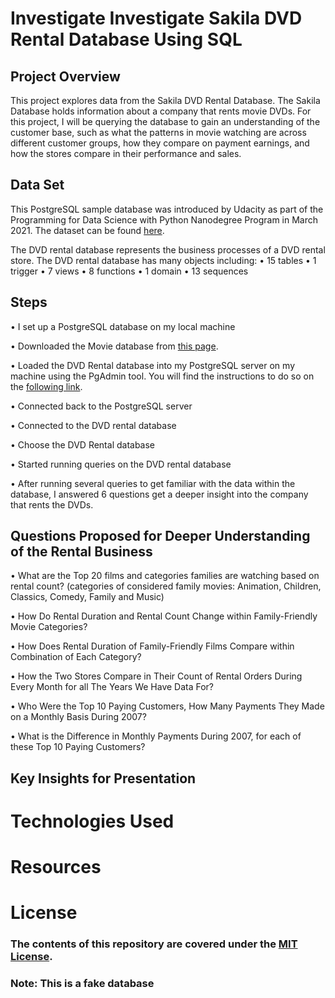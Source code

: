 # Investigate Investigate Sakila DVD Rental Database Using SQL

## Project Overview
This project explores data from the Sakila DVD Rental Database. The Sakila Database holds information about a company that rents movie DVDs. For this project, I will be querying the database to gain an understanding of the customer base, such as what the patterns in movie watching are across different customer groups, how they compare on payment earnings, and how the stores compare in their performance and sales. 

## Data Set
This PostgreSQL sample database was introduced by Udacity as part of the Programming for Data Science with Python Nanodegree Program in March 2021. The dataset can be found [here](https://www.postgresqltutorial.com/postgresql-sample-database/).

The DVD rental database represents the business processes of a DVD rental store. The DVD rental database has many objects including:
•	15 tables
•	1 trigger
•	7 views
•	8 functions
•	1 domain
•	13 sequences

## Steps
•	I set up a PostgreSQL database on my local machine

•	Downloaded the Movie database from [this page](https://www.postgresqltutorial.com/postgresql-sample-database/).

•	Loaded the DVD Rental database into my PostgreSQL server on my machine using the PgAdmin tool. You will find the instructions to do so on the [following link](https://www.postgresqltutorial.com/load-postgresql-sample-database/).

• Connected back to the PostgreSQL server	

• Connected to the DVD rental database

• Choose the DVD Rental database

• Started running queries on the DVD rental database

• After running several queries to get familiar with the data within the database, I answered 6 questions get a deeper insight into the company that rents the DVDs. 

## Questions Proposed for Deeper Understanding of the Rental Business
• What are the Top 20 films and categories families are watching based on rental count? (categories of considered family movies: Animation, Children, Classics, Comedy, Family and Music)

• How Do Rental Duration and Rental Count Change within Family-Friendly Movie Categories?

• How Does Rental Duration of Family-Friendly Films Compare within Combination of Each Category?

• How the Two Stores Compare in Their Count of Rental Orders During Every Month for all The Years We Have Data For?

• Who Were the Top 10 Paying Customers, How Many Payments They Made on a Monthly Basis During 2007?

• What is the Difference in Monthly Payments During 2007, for each of these Top 10 Paying Customers?


## Key Insights for Presentation 



# Technologies Used


# Resources

### 

# License

### The contents of this repository are covered under the [MIT License]().

### Note: This is a fake database
